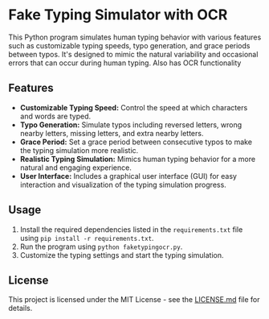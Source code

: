 # Fake Typing Simulator with OCR

This Python program simulates human typing behavior with various features such as customizable typing speeds, typo generation, and grace periods between typos. It's designed to mimic the natural variability and occasional errors that can occur during human typing. Also has OCR functionality

## Features

- **Customizable Typing Speed:** Control the speed at which characters and words are typed.
- **Typo Generation:** Simulate typos including reversed letters, wrong nearby letters, missing letters, and extra nearby letters.
- **Grace Period:** Set a grace period between consecutive typos to make the typing simulation more realistic.
- **Realistic Typing Simulation:** Mimics human typing behavior for a more natural and engaging experience.
- **User Interface:** Includes a graphical user interface (GUI) for easy interaction and visualization of the typing simulation progress.

## Usage

1. Install the required dependencies listed in the `requirements.txt` file using `pip install -r requirements.txt`.
2. Run the program using `python faketypingocr.py`.
3. Customize the typing settings and start the typing simulation.

## License

This project is licensed under the MIT License - see the [LICENSE.md](LICENSE.md) file for details.
